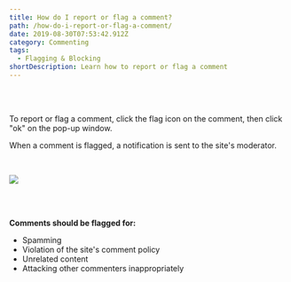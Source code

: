 ```yaml
---
title: How do I report or flag a comment?
path: /how-do-i-report-or-flag-a-comment/
date: 2019-08-30T07:53:42.912Z
category: Commenting
tags:
  - Flagging & Blocking
shortDescription: Learn how to report or flag a comment
---
```

<br>

<Br>

To report or flag a comment, click the flag icon on the comment, then click "ok" on the pop-up window. 

When a comment is flagged, a notification is sent to the site's moderator.

<br>

![](/img/flag-or-report-a-comment.png)

<br>

<br>

**Comments should be flagged for:**

* Spamming
* Violation of the site's comment policy
* Unrelated content
* Attacking other commenters inappropriately
